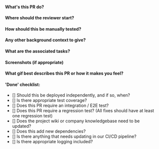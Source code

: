 #### What's this PR do?

#### Where should the reviewer start?

#### How should this be manually tested?

#### Any other background context to give?

#### What are the associated tasks?

#### Screenshots (if appropriate)

#### What gif best describes this PR or how it makes you feel?

#### 'Done' checklist:
- [] Should this be deployed independently, and if so, when?
- [] Is there appropriate test coverage?
- [] Does this PR require an integration / E2E test?
- [] Does this PR require a regression test? (All fixes should have at least one regression test)
- [] Does the project wiki or company knowledgebase need to be updated?
- [] Does this add new dependencies?
- [] Is there anything that needs updating in our CI/CD pipeline?
- [] Is there appropriate logging included?
